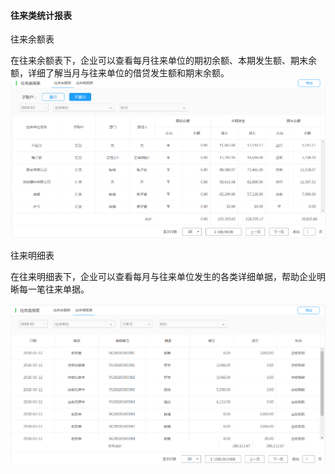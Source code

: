 #### 往来类统计报表

往来余额表

在往来余额表下，企业可以查看每月往来单位的期初余额、本期发生额、期末余额，详细了解当月与往来单位的借贷发生额和期末余额。![](/img/git8.png)

往来明细表

在往来明细表下，企业可以查看每月与往来单位发生的各类详细单据，帮助企业明晰每一笔往来单据。

![](/img/git9.png)

